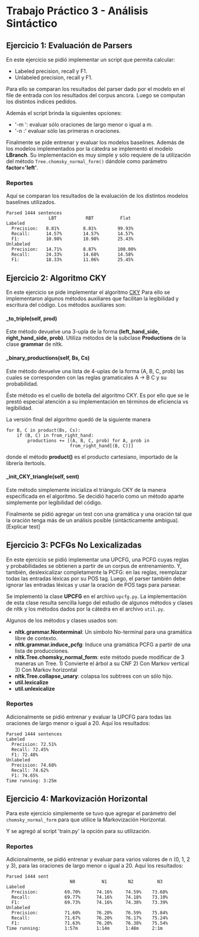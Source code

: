 # Trabajo Práctico 3 - Análisis Sintáctico

## Ejercicio 1: Evaluación de Parsers

En este ejercicio se pidió implementar un script que permita calcular:

   - Labeled precision, recall y F1.
   - Unlabeled precision, recall y F1.

Para ello se comparan los resultados del parser dado por el modelo en el
file de entrada con los resultados del corpus ancora.
Luego se computan los distintos índices pedidos.

Además el script brinda la siguientes opciones:
   - '-m <m>': evaluar sólo oraciones de largo menor o igual a m.
   - '-n <n>:' evaluar sólo las primeras n oraciones.


Finalmente se pide entrenar y evaluar los modelos baselines.
Además de los modelos implementados por la cátedra se implementó el modelo
**LBranch**. Su implementación es muy simple y sólo requiere de la utilización
del método ```Tree.chomsky_normal_form()``` dándole como parámetro **factor='left'**.


### **Reportes**

Aquí se comparan los resultados de la evaluación de los distintos modelos baselines
utilizados.

```
Parsed 1444 sentences
                LBT           RBT          Flat
Labeled
  Precision:   8.81%         8.81%        99.93%
  Recall:      14.57%        14.57%       14.57%
  F1:          10.98%        10.98%       25.43%
Unlabeled
  Precision:   14.71%        8.87%        100.00%
  Recall:      24.33%        14.68%       14.58%
  F1:          18.33%        11.06%       25.45%
```

## Ejercicio 2: Algoritmo CKY

En este ejercicio se pide implementar el algoritmo [CKY](https://en.wikipedia.org/wiki/CYK_algorithm)
Para ello se implementaron algunos métodos auxiliares que facilitan la legibilidad
y escritura del código.
Los métodos auxiliares son:

#### **_to_triple(self, prod)**
Este método devuelve una 3-upla de la forma **(left_hand_side, right_hand_side, prob)**.
Utiliza métodos de la subclase **Productions** de la clase **grammar** de nltk.


#### **_binary_productions(self, Bs, Cs)**

Este método devuelve una lista de 4-uplas de la forma (A, B, C, prob) las cuales
se corresponden con las reglas gramaticales A -> B C y su probabilidad.

Éste método es el cuello de botella del algoritmo CKY. Es por ello que se le prestó
especial atención a su implementación en términos de eficiencia vs legibilidad.

La versión final del algoritmo quedó de la siguiente manera

```
for B, C in product(Bs, Cs):
    if (B, C) in from_right_hand:
        productions += [(A, B, C, prob) for A, prob in
                        from_right_hand[(B, C)]]
```
donde el método **product()** es el producto cartesiano, importado de la librería itertools.


#### **_init_CKY_triangle(self, sent)**

Este método simplemente inicializa el triángulo CKY de la manera especificada en el
algoritmo.
Se decidió hacerlo como un método aparte simplemente por legibilidad del código.



Finalmente se pidió agregar un test con una gramática y una oración tal que la oración tenga más de un análisis posible (sintácticamente ambigua).
[Explicar test]


## Ejercicio 3: PCFGs No Lexicalizadas

En este ejercicio se pidió implementar una UPCFG, una PCFG cuyas reglas y probabilidades se
obtienen a partir de un corpus de entrenamiento.
Y, también, deslexicalizar completamente la PCFG: en las reglas, reemplazar todas las entradas
léxicas por su POS tag. Luego, el parser también debe ignorar las entradas léxicas y usar la
oración de POS tags para parsear.

Se implementó la clase **UPCFG** en el archivo `upcfg.py`.
La implementación de esta clase resulta sencilla luego del estudio de algunos métodos
y clases de nltk y los métodos dados por la cátedra en el archivo `util.py`.

Algunos de los métodos y clases usados son:

 - **nltk.grammar.Nonterminal**: Un simbolo No-terminal para una gramática libre de contexto.
 - **nltk.grammar.induce_pcfg**: Induce una gramática PCFG a partir de una lista de
    producciones.
 - **nltk.Tree.chomsky_normal_form**: este método puede modificar de 3 maneras un Tree.
        1) Convierte el árbol a su CNF
        2) Con Markov vertical
        3) Con Markov horizontal
 - **nltk.Tree.collapse_unary**: colapsa los subtrees con un sólo hijo.
 - **util.lexicalize**
 - **util.unlexicalize**

### **Reportes**

Adicionalmente se pidió entrenar y evaluar la UPCFG para todas las oraciones de largo menor o igual a 20. Aquí los resultados:


```
Parsed 1444 sentences
Labeled
  Precision: 72.51%
  Recall: 72.45%
  F1: 72.48%
Unlabeled
  Precision: 74.68%
  Recall: 74.62%
  F1: 74.65%
Time running: 3:25m
```


## Ejercicio 4: Markovización Horizontal

Para este ejercicio simplemente se tuvo que agregar el parámetro del `chomsky_normal_form`
para que utilice la Markovización Horizontal.

Y se agregó al script 'train.py' la opción para su utilización.

### Reportes

Adicionalmente, se pidió entrenar y evaluar para varios valores de n (0, 1, 2 y 3), para las
oraciones de largo menor o igual a 20. Aquí los resultados:

```
Parsed 1444 sent
                        N0          N1        N2         N3
Labeled
  Precision:          69.70%      74.16%     74.59%    73.68%
  Recall:             69.77%      74.16%     74.18%    73.10%
  F1:                 69.73%      74.16%     74.38%    73.39%
Unlabeled
  Precision:          71.60%      76.20%     76.59%    75.84%
  Recall:             71.67%      76.20%     76.17%    75.24%
  F1:                 71.63%      76.20%     76.38%    75.54%
Time running:         1:57m       1:14m      1:48m     2:1m
```
